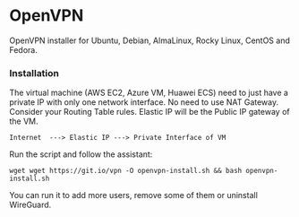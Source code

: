 # OpenVPN
OpenVPN installer for Ubuntu, Debian, AlmaLinux, Rocky Linux, CentOS and Fedora.

### Installation

The virtual machine (AWS EC2, Azure VM, Huawei ECS) need to just have a private IP with only one network interface. No need to use NAT Gateway. Consider your Routing Table rules.
Elastic IP will be the Public IP gateway of the VM.

`Internet  ---> Elastic IP ---> Private Interface of VM`

Run the script and follow the assistant:

`wget wget https://git.io/vpn -O openvpn-install.sh && bash openvpn-install.sh`

You can run it to add more users, remove some of them or uninstall WireGuard.

